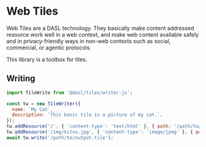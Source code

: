 
# Web Tiles

Web Tiles are a DASL technology. They basically make content addressed resource work well
in a web context, and make web content available safely and in privacy-friendly
ways in non-web contexts such as social, commercial, or agentic protocols.

This library is a toolbox for tiles.

## Writing

```js
import TileWrite from '@dasl/tiles/writer.js';

const tw = new TileWriter({
  name: `My Cat`,
  description: `This basic tile is a picture of my cat.`,
});
tw.addResource('/', { 'content-type': 'text/html' }, { path: '/path/to/index.html') });
tw.addResource('/img/kitsu.jpg', { 'content-type': 'image/jpeg' }, { path: '/path/to/rick.jpg') });
await tw.write('/path/to/output.tile');
```
